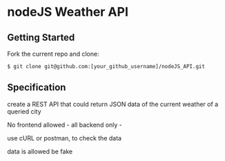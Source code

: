 # nodeJS Weather API

## Getting Started

Fork the current repo and clone:

```
$ git clone git@github.com:[your_github_username]/nodeJS_API.git
```

## Specification

create a REST API that could return JSON data of the current weather of a queried city

No frontend allowed - all backend only -

use cURL or postman, to check the data

data is allowed be fake
